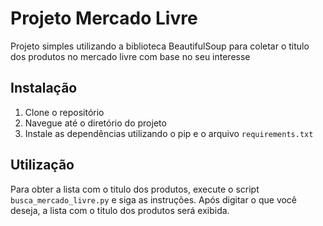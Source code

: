 # Projeto Mercado Livre

Projeto simples utilizando a biblioteca BeautifulSoup para coletar o titulo dos produtos no mercado livre com base no seu interesse

## Instalação

1. Clone o repositório
2. Navegue até o diretório do projeto
3. Instale as dependências utilizando o pip e o arquivo `requirements.txt`

## Utilização

Para obter a lista com o titulo dos produtos, execute o script `busca_mercado_livre.py` e siga as instruções.
Após digitar o que você deseja, a lista com o titulo dos produtos será exibida.